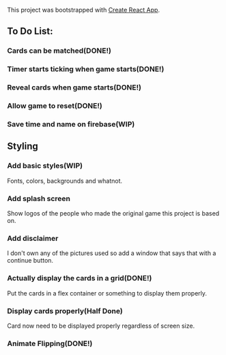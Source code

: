 This project was bootstrapped with [Create React App](https://github.com/facebook/create-react-app).

## To Do List:

### Cards can be matched(DONE!)

### Timer starts ticking when game starts(DONE!)

### Reveal cards when game starts(DONE!)

### Allow game to reset(DONE!)

### Save time and name on firebase(WIP)


## Styling

### Add basic styles(WIP)
Fonts, colors, backgrounds and whatnot.

### Add splash screen
Show logos of the people who made the original game this project is based on.

### Add disclaimer
I don't own any of the pictures used so add a window that says that with a continue button.

### Actually display the cards in a grid(DONE!)
Put the cards in a flex container or something to display them properly. 

### Display cards properly(Half Done)
Card now need to be displayed properly regardless of screen size.

### Animate Flipping(DONE!)
